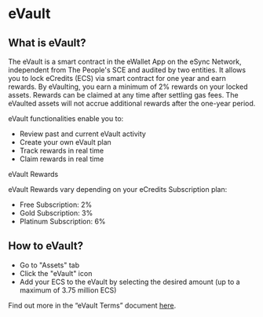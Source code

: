 # eVault
## What is eVault?
The eVault is a smart contract in the eWallet App on the eSync Network, independent from The People's SCE and audited by two entities. It allows you to lock eCredits (ECS) via smart contract for one year and earn rewards.
By eVaulting, you earn a minimum of 2% rewards on your locked assets. Rewards can be claimed at any time after settling gas fees. The eVaulted assets will not accrue additional rewards after the one-year period.

eVault functionalities enable you to:

- Review past and current eVault activity
- Create your own eVault plan
- Track rewards in real time
- Claim rewards in real time

eVault Rewards

eVault Rewards vary depending on your eCredits Subscription plan:

- Free Subscription: 2% 
- Gold Subscription: 3%
- Platinum Subscription: 6%

## How to eVault?
- Go to "Assets" tab 
- Click the "eVault" icon
- Add your ECS to the eVault by selecting the desired amount (up to a maximum of 3.75 million ECS)

Find out more in the “eVault Terms” document [here](https://dl.ecredits.com/legal/eVault_terms.pdf).


